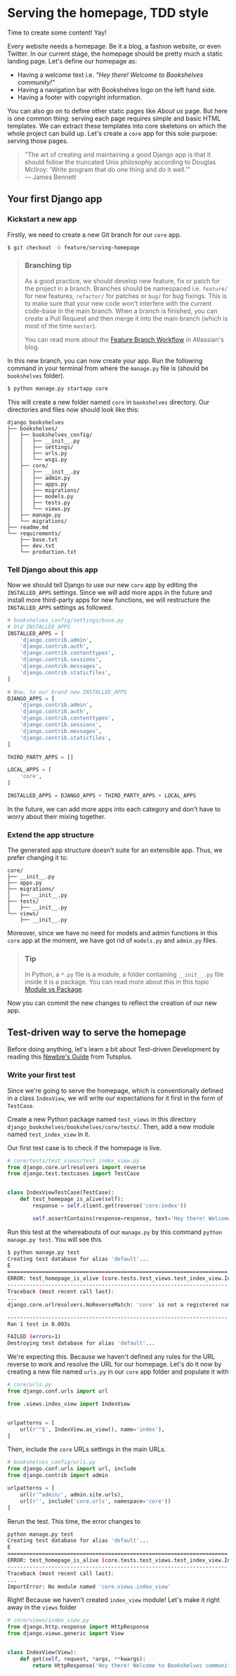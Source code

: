 # Serving the homepage, TDD style

Time to create some content! Yay!

Every website needs a homepage. Be it a blog, a fashion website, or even Twitter. In our current stage, the homepage should be pretty much a static landing page. Let's define our homepage as:

* Having a welcome text i.e. *"Hey there! Welcome to Bookshelves community!"*
* Having a navigation bar with Bookshelves logo on the left hand side.
* Having a footer with copyright information.

You can also go on to define other static pages like *About us* page. But here is one common thing: serving each page requires simple and basic HTML templates. We can extract these templates into core skeletons on which the whole project can build up. Let's create a `core` app for this sole purpose: serving those pages.

> "The art of creating and maintaining a good Django app is that it should follow the truncated Unix philosophy according to Douglas McIlroy: 'Write program that do one thing and do it well.'"  
> — James Bennett

## Your first Django app

### Kickstart a new app

Firstly, we need to create a new Git branch for our `core` app.

```sh
$ git checkout -b feature/serving-homepage
```

> ### Branching tip
> As a good practice,  we should develop new feature, fix or patch for the project in a branch. Branches should be namespaced i.e. `feature/` for new features, `refactor/` for patches or `bug/` for bug fixings. This is to make sure that your new code won't interfere with the current code-base in the main branch. When a branch is finished, you can create a Pull Request and then merge it into the main branch (which is most of the time `master`).
>
> You can read more about the [Feature Branch Workflow](https://www.atlassian.com/git/tutorials/comparing-workflows/feature-branch-workflow) in Atlassian's blog. 

In this new branch, you can now create your app. Run the following command in your terminal from where the `manage.py` file is (should be `bookshelves` folder).

```sh
$ python manage.py startapp core
```

This will create a new folder named `core` in `bookshelves` directory. Our directories and files now should look like this:

```
django_bookshelves
├── bookshelves/
│   ├── bookshelves_config/
│   │   ├── __init__.py
│   │   ├── settings/
│   │   ├── urls.py
│   │   └── wsgi.py
│   ├── core/
│   │   ├── __init__.py
│   │   ├── admin.py
│   │   ├── apps.py
│   │   ├── migrations/
│   │   ├── models.py
│   │   ├── tests.py
│   │   └── views.py
│   ├── manage.py
│   └── migrations/
├── readme.md
└── requirements/
    ├── base.txt
    ├── dev.txt
    └── production.txt
```

### Tell Django about this app

Now we should tell Django to use our new `core` app by editing the `INSTALLED_APPS` settings. Since we will add more apps in the future and install more third-party apps for new functions, we will restructure the `INSTALLED_APPS` settings as followed.

```py
# bookshelves_config/settings/base.py
# Old INSTALLED_APPS
INSTALLED_APPS = [
    'django.contrib.admin',
    'django.contrib.auth',
    'django.contrib.contenttypes',
    'django.contrib.sessions',
    'django.contrib.messages',
    'django.contrib.staticfiles',
]

# Now, to our brand new INSTALLED_APPS
DJANGO_APPS = [
    'django.contrib.admin',
    'django.contrib.auth',
    'django.contrib.contenttypes',
    'django.contrib.sessions',
    'django.contrib.messages',
    'django.contrib.staticfiles',
]

THIRD_PARTY_APPS = []

LOCAL_APPS = [
    'core',
]

INSTALLED_APPS = DJANGO_APPS + THIRD_PARTY_APPS + LOCAL_APPS
```

In the future, we can add more apps into each category and don't have to worry about their mixing together.

### Extend the app structure

The generated app structure doesn't suite for an extensible app. Thus, we prefer changing it to:

```
core/
├── __init__.py
├── apps.py
├── migrations/
│   ├── __init__.py
├── tests/
│   ├── __init__.py
└── views/
    ├── __init__.py
```

Moreover, since we have no need for models and admin functions in this `core` app at the moment, we have got rid of `models.py` and `admin.py` files.

> ### Tip
> In Python, a `*.py` file is a module, a folder containing `__init__.py` file inside it is a package. You can read more about this in this topic [Module vs Package](http://programmers.stackexchange.com/questions/111871/module-vs-package).

Now you can commit the new changes to reflect the creation of our new app.

## Test-driven way to serve the homepage

Before doing anything, let's learn a bit about Test-driven Development by reading this [Newbie's Guide](http://code.tutsplus.com/tutorials/the-newbies-guide-to-test-driven-development--net-13835) from Tutsplus.

### Write your first test

Since we're going to serve the homepage, which is conventionally defined in a class `IndexView`, we will write our expectations for it first in the form of `TestCase`.

Create a new Python package named `test_views` in this directory `django_bookshelves/bookshelves/core/tests/`. Then, add a new module named `test_index_view` in it.

Our first test case is to check if the homepage is live.

```py
# core/tests/test_views/test_index_view.py
from django.core.urlresolvers import reverse
from django.test.testcases import TestCase


class IndexViewTestCase(TestCase):
    def test_homepage_is_alive(self):
        response = self.client.get(reverse('core:index'))

        self.assertContains(response=response, text='Hey there! Welcome to Bookshelves community!')
```

Run this test at the whereabouts of our `manage.py` by this command `python manage.py test`. You will see this

```sh
$ python manage.py test
Creating test database for alias 'default'...
E
======================================================================
ERROR: test_homepage_is_alive (core.tests.test_views.test_index_view.IndexViewTestCase)
----------------------------------------------------------------------
Traceback (most recent call last):
...
django.core.urlresolvers.NoReverseMatch: 'core' is not a registered namespace

----------------------------------------------------------------------
Ran 1 test in 0.003s

FAILED (errors=1)
Destroying test database for alias 'default'...
```

We're expecting this. Because we haven't defined any rules for the URL reverse to work and resolve the URL for our homepage. Let's do it now by creating a new file named `urls.py` in our `core` app folder and populate it with

```py
# core/urls.py
from django.conf.urls import url

from .views.index_view import IndexView


urlpatterns = [
    url(r'^$', IndexView.as_view(), name='index'),
]
```

Then, include the `core` URLs settings in the main URLs.

```py
# bookshelves_config/urls.py
from django.conf.urls import url, include
from django.contrib import admin

urlpatterns = [
    url(r'^admin/', admin.site.urls),
    url(r'', include('core.urls', namespace='core'))
]
```

Rerun the test. This time, the error changes to

```sh
python manage.py test
Creating test database for alias 'default'...
E
======================================================================
ERROR: test_homepage_is_alive (core.tests.test_views.test_index_view.IndexViewTestCase)
----------------------------------------------------------------------
Traceback (most recent call last):
...
ImportError: No module named 'core.views.index_view'
```

Right! Because we haven't created `index_view` module! Let's make it right away in the `views` folder

```py
# core/views/index_view.py
from django.http.response import HttpResponse
from django.views.generic import View


class IndexView(View):
    def get(self, request, *args, **kwargs):
        return HttpResponse('Hey there! Welcome to Bookshelves community!')
```